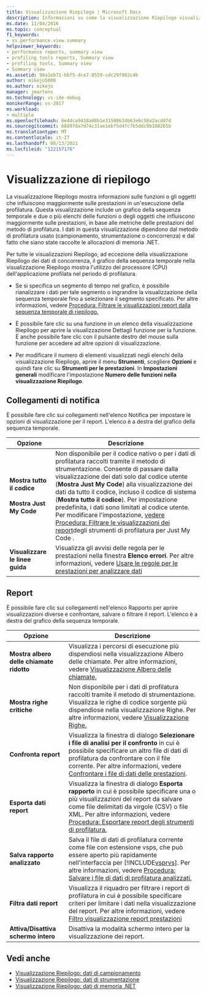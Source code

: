 ```yaml
---
title: Visualizzazione Riepilogo | Microsoft Docs
description: Informazioni su come la visualizzazione Riepilogo visualizza le informazioni sulle funzioni o sugli oggetti con prestazioni più costose in un'esecuzione della profilatura.
ms.date: 11/04/2016
ms.topic: conceptual
f1_keywords:
- vs.performance.view.summary
helpviewer_keywords:
- performance reports, summary view
- profiling tools reports, Summary view
- profiling tools, Summary view
- Summary view
ms.assetid: 98a1eb71-bbf5-4ce7-8559-cdc29f082c4b
author: mikejo5000
ms.author: mikejo
manager: jmartens
ms.technology: vs-ide-debug
monikerRange: vs-2017
ms.workload:
- multiple
ms.openlocfilehash: 6e44ca9418a08b1e31508634b63e6c58a2acdd7d
ms.sourcegitcommit: 68897da7d74c31ae1ebf5d47c7b5ddc9b108265b
ms.translationtype: MT
ms.contentlocale: it-IT
ms.lasthandoff: 08/13/2021
ms.locfileid: "122157176"
---
```

# <a name="summary-view"></a>Visualizzazione di riepilogo
La visualizzazione Riepilogo mostra informazioni sulle funzioni o gli oggetti che influiscono maggiormente sulle prestazioni in un'esecuzione della profilatura. Questa visualizzazione include un grafico della sequenza temporale e due o più elenchi delle funzioni o degli oggetti che influiscono maggiormente sulle prestazioni, in base alle metriche delle prestazioni del metodo di profilatura. I dati in questa visualizzazione dipendono dal metodo di profilatura usato (campionamento, strumentazione o concorrenza) e dal fatto che siano state raccolte le allocazioni di memoria .NET.

 Per tutte le visualizzazioni Riepilogo, ad eccezione della visualizzazione Riepilogo dei dati di concorrenza, il grafico della sequenza temporale nella visualizzazione Riepilogo mostra l'utilizzo del processore (CPU) dell'applicazione profilata nel periodo di profilatura.

- Se si specifica un segmento di tempo nel grafico, è possibile rianalizzare i dati per tale segmento o ingrandire la visualizzazione della sequenza temporale fino a selezionare il segmento specificato. Per altre informazioni, vedere [Procedura: Filtrare le visualizzazioni report dalla sequenza temporale di riepilogo.](../profiling/how-to-filter-report-views-from-the-summary-timeline.md)

- È possibile fare clic su una funzione in un elenco della visualizzazione Riepilogo per aprire la visualizzazione Dettagli funzione per la funzione. È anche possibile fare clic con il pulsante destro del mouse sulla funzione per accedere ad altre opzioni di visualizzazione.

- Per modificare il numero di elementi visualizzati negli elenchi della visualizzazione Riepilogo, aprire il menu **Strumenti**, scegliere **Opzioni** e quindi fare clic su **Strumenti per le prestazioni**. In **Impostazioni generali** modificare l'impostazione **Numero delle funzioni nella visualizzazione Riepilogo**.

## <a name="notifications-links"></a>Collegamenti di notifica
 È possibile fare clic sui collegamenti nell'elenco Notifica per impostare le opzioni di visualizzazione per il report. L'elenco è a destra del grafico della sequenza temporale.

|Opzione|Descrizione|
|-|-|
|**Mostra tutto il codice**<br /><br /> **Mostra Just My Code**|Non disponibile per il codice nativo o per i dati di profilatura raccolti tramite il metodo di strumentazione. Consente di passare dalla visualizzazione dei dati solo dal codice utente (**Mostra Just My Code**) alla visualizzazione dei dati da tutto il codice, incluso il codice di sistema (**Mostra tutto il codice**). Per impostazione predefinita, i dati sono limitati al codice utente. Per modificare l'impostazione, [vedere Procedura: Filtrare le visualizzazioni dei report](../profiling/how-to-filter-profiling-tools-report-views-to-display-just-my-code.md)degli strumenti di profilatura per Just My Code .|
|**Visualizzare le linee guida**|Visualizza gli avvisi delle regola per le prestazioni nella finestra **Elenco errori**. Per altre informazioni, vedere [Usare le regole per le prestazioni per analizzare dati](../profiling/using-performance-rules-to-analyze-data.md)|

## <a name="report"></a>Report
 È possibile fare clic sui collegamenti nell'elenco Rapporto per aprire visualizzazioni diverse e confrontare, salvare o filtrare il report. L'elenco è a destra del grafico della sequenza temporale.

|Opzione |Descrizione |
|----------------------------| - |
| **Mostra albero delle chiamate ridotto** | Visualizza i percorsi di esecuzione più dispendiosi nella visualizzazione Albero delle chiamate. Per altre informazioni, vedere [Visualizzazione Albero delle chiamate.](../profiling/call-tree-view.md) |
| **Mostra righe critiche** | Non disponibile per i dati di profilatura raccolti tramite il metodo di strumentazione. Visualizza le righe di codice sorgente più dispendiose nella visualizzazione Righe. Per altre informazioni, vedere [Visualizzazione Righe.](../profiling/lines-view.md) |
| **Confronta report** | Visualizza la finestra di dialogo **Selezionare i file di analisi per il confronto** in cui è possibile specificare un altro file di dati di profilatura da confrontare con il file corrente. Per altre informazioni, vedere [Confrontare i file di dati delle prestazioni](../profiling/comparing-performance-data-files.md). |
| **Esporta dati report** | Visualizza la finestra di dialogo **Esporta rapporto** in cui è possibile specificare una o più visualizzazioni del report da salvare come file delimitati da virgole (CSV) o file XML. Per altre informazioni, vedere [Procedura: Esportare report degli strumenti di profilatura.](/previous-versions/visualstudio/visual-studio-2010/ms182394\(v\=vs.100\)) |
| **Salva rapporto analizzato** | Salva il file di dati di profilatura corrente come file con estensione vsps, che può essere aperto più rapidamente nell'interfaccia per [!INCLUDE[vsprvs](../code-quality/includes/vsprvs_md.md)]. Per altre informazioni, vedere [Procedura: Salvare i file di dati di profilatura analizzati.](/previous-versions/visualstudio/visual-studio-2010/bb763106\(v\=vs.100\)) |
| **Filtra dati report** | Visualizza il riquadro per filtrare i report di profilatura in cui è possibile specificare criteri per limitare i dati nella visualizzazione del report. Per altre informazioni, vedere [Filtro visualizzazione report prestazioni](../profiling/performance-report-view-filter.md) |
| **Attiva/Disattiva schermo intero** | Disattiva la modalità schermo intero per la visualizzazione dei report. |

## <a name="see-also"></a>Vedi anche
- [Visualizzazione Riepilogo: dati di campionamento](../profiling/summary-view-sampling-data.md)
- [Visualizzazione Riepilogo: dati di strumentazione](../profiling/summary-view-instrumentation-data.md)
- [Visualizzazione Riepilogo: dati di memoria .NET](../profiling/summary-view-dotnet-memory-data.md)
